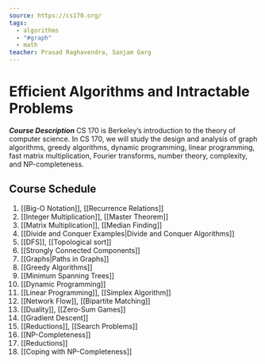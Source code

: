```yaml
---
source: https://cs170.org/
tags:
  - algorithms
  - "#graph"
  - math
teacher: Prasad Raghavendra, Sanjam Garg
---
```

# Efficient Algorithms and Intractable Problems

___Course Description___
CS 170 is Berkeley’s introduction to the theory of computer science. In CS 170, we will study the design and analysis of graph algorithms, greedy algorithms, dynamic programming, linear programming, fast matrix multiplication, Fourier transforms, number theory, complexity, and NP-completeness.

## Course Schedule

1. [[Big-O Notation]], [[Recurrence Relations]]
2. [[Integer Multiplication]], [[Master Theorem]]
3. [[Matrix Multiplication]], [[Median Finding]]
4. [[Divide and Conquer Examples|Divide and Conquer Algorithms]]
5. [[DFS]], [[Topological sort]]
6. [[Strongly Connected Components]]
7. [[Graphs|Paths in Graphs]]
8. [[Greedy Algorithms]]
9. [[Minimum Spanning Trees]]
10. [[Dynamic Programming]]
11. [[Linear Programming]], [[Simplex Algorithm]]
12. [[Network Flow]], [[Bipartite Matching]]
13. [[Duality]], [[Zero-Sum Games]]
14. [[Gradient Descent]]
15. [[Reductions]], [[Search Problems]]
16. [[NP-Completeness]]
17. [[Reductions]]
18. [[Coping with NP-Completeness]]

